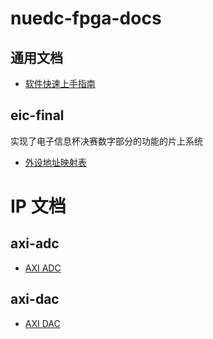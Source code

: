 # nuedc-fpga-docs

## 通用文档

- [软件快速上手指南](general-documents/software-quickstart.md)

## eic-final

实现了电子信息杯决赛数字部分的功能的片上系统

- [外设地址映射表](eic-final/memory-mapping.md)

# IP 文档

## axi-adc

- [AXI ADC](ip/axiadc.md)

## axi-dac

- [AXI DAC](ip/axidac.md)
